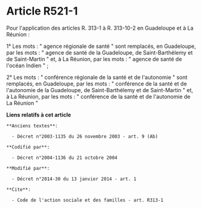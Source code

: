 # Article R521-1

Pour l'application des articles R. 313-1 à R. 313-10-2 en Guadeloupe et à La Réunion : 

1° Les mots : " agence régionale de santé " sont remplacés, en Guadeloupe, par les mots : " agence de santé de la Guadeloupe,
de Saint-Barthélemy et de Saint-Martin " et, à La Réunion, par les mots : " agence de santé de l'océan Indien " ; 

2° Les mots : " conférence régionale de la santé et de l'autonomie " sont remplacés, en Guadeloupe, par les mots : "
conférence de la santé et de l'autonomie de la Guadeloupe, de Saint-Barthélemy et de Saint-Martin " et, à La Réunion, par les
mots : " conférence de la santé et de l'autonomie de La Réunion "

**Liens relatifs à cet article**

	**Anciens textes**:

	  - Décret n°2003-1135 du 26 novembre 2003 - art. 9 (Ab)

	**Codifié par**:

	  - Décret n°2004-1136 du 21 octobre 2004

	**Modifié par**:

	  - Décret n°2014-30 du 13 janvier 2014 - art. 1

	**Cite**:

	  - Code de l'action sociale et des familles - art. R313-1
